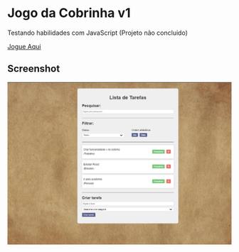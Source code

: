 # Jogo da Cobrinha v1
 Testando habilidades com JavaScript (Projeto não concluido)
 
 <a href="https://jogodacobrinha-rp94.netlify.app/">Jogue Aqui</a>

## Screenshot

<img src="https://github.com/RogerioPortela94/Lista-de-tarefas-com-REACT/blob/main/Screenshot/image.png?raw=true">

